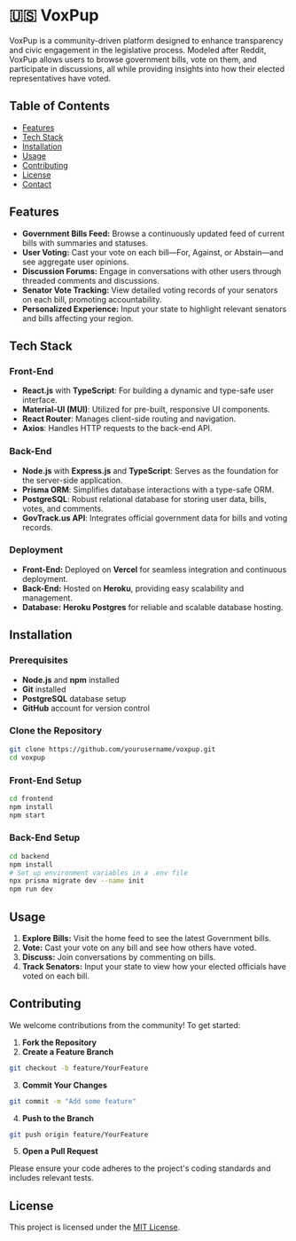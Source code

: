 # 🇺🇸 VoxPup

VoxPup is a community-driven platform designed to enhance transparency and civic engagement in the legislative process. Modeled after Reddit, VoxPup allows users to browse government bills, vote on them, and participate in discussions, all while providing insights into how their elected representatives have voted.

## **Table of Contents**

- [Features](#features)
- [Tech Stack](#tech-stack)
- [Installation](#installation)
- [Usage](#usage)
- [Contributing](#contributing)
- [License](#license)
- [Contact](#contact)

## **Features**

- **Government Bills Feed:** Browse a continuously updated feed of current bills with summaries and statuses.
- **User Voting:** Cast your vote on each bill—For, Against, or Abstain—and see aggregate user opinions.
- **Discussion Forums:** Engage in conversations with other users through threaded comments and discussions.
- **Senator Vote Tracking:** View detailed voting records of your senators on each bill, promoting accountability.
- **Personalized Experience:** Input your state to highlight relevant senators and bills affecting your region.

## **Tech Stack**

### **Front-End**

- **React.js** with **TypeScript**: For building a dynamic and type-safe user interface.
- **Material-UI (MUI)**: Utilized for pre-built, responsive UI components.
- **React Router**: Manages client-side routing and navigation.
- **Axios**: Handles HTTP requests to the back-end API.

### **Back-End**

- **Node.js** with **Express.js** and **TypeScript**: Serves as the foundation for the server-side application.
- **Prisma ORM**: Simplifies database interactions with a type-safe ORM.
- **PostgreSQL**: Robust relational database for storing user data, bills, votes, and comments.
- **GovTrack.us API**: Integrates official government data for bills and voting records.

### **Deployment**

- **Front-End:** Deployed on **Vercel** for seamless integration and continuous deployment.
- **Back-End:** Hosted on **Heroku**, providing easy scalability and management.
- **Database:** **Heroku Postgres** for reliable and scalable database hosting.

## **Installation**

### **Prerequisites**

- **Node.js** and **npm** installed
- **Git** installed
- **PostgreSQL** database setup
- **GitHub** account for version control

### **Clone the Repository**

```bash
git clone https://github.com/yourusername/voxpup.git
cd voxpup
```

### **Front-End Setup**

```bash
cd frontend
npm install
npm start
```

### **Back-End Setup**

```bash
cd backend
npm install
# Set up environment variables in a .env file
npx prisma migrate dev --name init
npm run dev
```

## **Usage**

1. **Explore Bills:** Visit the home feed to see the latest Government bills.
2. **Vote:** Cast your vote on any bill and see how others have voted.
3. **Discuss:** Join conversations by commenting on bills.
4. **Track Senators:** Input your state to view how your elected officials have voted on each bill.

## **Contributing**

We welcome contributions from the community! To get started:

1. **Fork the Repository**
2. **Create a Feature Branch**

```bash
git checkout -b feature/YourFeature
```

3. **Commit Your Changes**

```bash
git commit -m "Add some feature"
```

4. **Push to the Branch**

```bash
git push origin feature/YourFeature
```

5. **Open a Pull Request**

Please ensure your code adheres to the project's coding standards and includes relevant tests.

## **License**

This project is licensed under the [MIT License](LICENSE).
